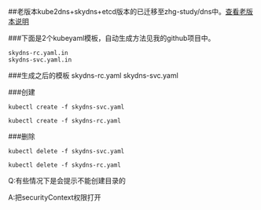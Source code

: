 ##老版本kube2dns+skydns+etcd版本的已迁移至zhg-study/dns中。[查看老版本说明](https://github.com/zouhuigang/kubernetes/tree/master/zhg-study/dns)

###下面是2个kubeyaml模板，自动生成方法见我的github项目中。

    skydns-rc.yaml.in
    skydns-svc.yaml.in

###生成之后的模板
    skydns-rc.yaml
    skydns-svc.yaml

###创建

    kubectl create -f skydns-svc.yaml
    
    kubectl create -f skydns-rc.yaml


###删除

    kubectl delete -f skydns-svc.yaml
    
    kubectl delete -f skydns-rc.yaml



Q:有些情况下是会提示不能创建目录的

A:把securityContext权限打开